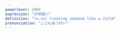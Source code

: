 ```yaml
---
powerlevel: 2068
expression: "子供扱い"
definition: "(n,vs) treating someone like a child"
pronunciation: "こどもあつかい"
---
```

